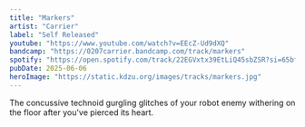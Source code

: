 ```yaml
---
title: "Markers"
artist: "Carrier"
label: "Self Released"
youtube: "https://www.youtube.com/watch?v=EEcZ-Ud9dXQ"
bandcamp: "https://0207carrier.bandcamp.com/track/markers"
spotify: "https://open.spotify.com/track/22EGVxtx39EtLiQ45sbZSR?si=65bfaa6396bd4e29"
pubDate: 2025-06-06
heroImage: "https://static.kdzu.org/images/tracks/markers.jpg"
--- 
```

The concussive technoid gurgling glitches of your robot enemy withering on the floor after you've pierced its heart.
